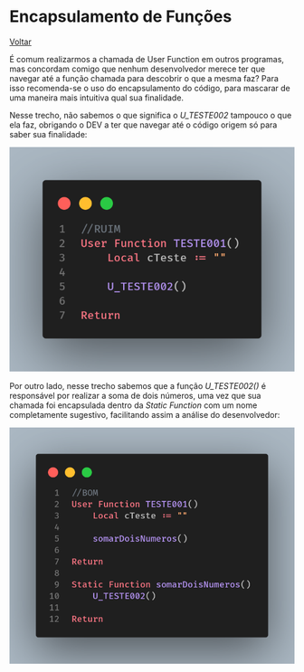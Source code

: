 # Encapsulamento de Funções

[Voltar](../../README.md)

É comum realizarmos a chamada de User Function em outros programas, mas concordam comigo que nenhum desenvolvedor merece ter que navegar até a função chamada para descobrir o que a mesma faz? Para isso recomenda-se o uso do encapsulamento do código, para mascarar de uma maneira mais intuitiva qual sua finalidade.

Nesse trecho, não sabemos o que significa o _U_TESTE002_ tampouco o que ela faz, obrigando o DEV a ter que navegar até o código origem só para saber sua finalidade:

![](assets/images/funcao_sem_encapsular.png)

Por outro lado, nesse trecho sabemos que a função _U_TESTE002()_ é responsável por realizar a soma de dois números, uma vez que sua chamada foi encapsulada dentro da _Static Function_ com um nome completamente sugestivo, facilitando assim a análise do desenvolvedor:

![](assets/images/funcao_encapsulada.png)
